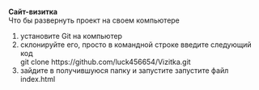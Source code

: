<b>Сайт-визитка</b></br>
Что бы развернуть проект на своем компьютере</br>
<ol>
<li>установите Git на компьютер</li>
<li>склонируйте его, просто в командной строке введите следующий код</br>
git clone https://github.com/luck456654/Vizitka.git </li>
<li>зайдите в получившуюся папку и запустите запустите файл index.html</li>
</ol>
